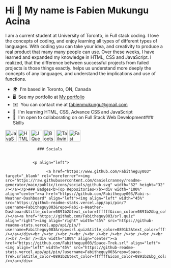 Hi 👋 My name is Fabien Mukungu Acina
=====================================

I am a current student at University of Toronto, in Full stack coding. I love the concepts of coding, and enjoy learning all types of different types of languages. With coding you can take your idea, and creativity to produce a real product that many many people can use. Over these weeks, I have learned and expanded my knowledge in HTML, CSS and JavaScript. I realized, that the difference between successful projects from failed projects is those things exactly. helps us understand more deeply the concepts of any languages, and understand the implications and use of functions.

*   🌍  I'm based in Toronto, ON, Canada
*   🖥️  See my portfolio at [My portfolio](http://https://scorpionfiko.github.io/UTOR-PROJ01-TEAM12-Space-Trek/)
*   ✉️  You can contact me at [fabienmukungu@gmail.com](mailto:fabienmukungu@gmail.com)
*   🧠  I'm learning HTML, CSS, Advance CSS and JavaScript
*   🤝  I'm open to collaborating on on Full Stack Web Development### Skills 
<p align="left">
<a href="https://developer.mozilla.org/en-US/docs/Web/JavaScript" target="_blank" rel="noreferrer"><img src="https://raw.githubusercontent.com/danielcranney/readme-generator/main/public/icons/skills/javascript-colored.svg" width="36" height="36" alt="JavaScript" /></a>
<a href="https://developer.mozilla.org/en-US/docs/Glossary/HTML5" target="_blank" rel="noreferrer"><img src="https://raw.githubusercontent.com/danielcranney/readme-generator/main/public/icons/skills/html5-colored.svg" width="36" height="36" alt="HTML5" /></a>
<a href="https://jquery.com/" target="_blank" rel="noreferrer"><img src="https://raw.githubusercontent.com/danielcranney/readme-generator/main/public/icons/skills/jquery-colored.svg" width="36" height="36" alt="JQuery" /></a>
<a href="https://getbootstrap.com/" target="_blank" rel="noreferrer"><img src="https://raw.githubusercontent.com/danielcranney/readme-generator/main/public/icons/skills/bootstrap-colored.svg" width="36" height="36" alt="Bootstrap" /></a>
<a href="https://tailwindcss.com/" target="_blank" rel="noreferrer"><img src="https://raw.githubusercontent.com/danielcranney/readme-generator/main/public/icons/skills/tailwindcss-colored.svg" width="36" height="36" alt="TailwindCSS" /></a>
<a href="https://fastapi.tiangolo.com/" target="_blank" rel="noreferrer"><img src="https://raw.githubusercontent.com/danielcranney/readme-generator/main/public/icons/skills/fastapi-colored.svg" width="36" height="36" alt="Fast API" /></a>
</p>
                    
                  ### Socials
                  
                  
                <p align="left">
                          
                      <a href="https://www.github.com/Fabitheguy003" target="_blank" rel="noreferrer"><img src="https://raw.githubusercontent.com/danielcranney/readme-generator/main/public/icons/socials/github.svg" width="32" height="32" /></a></p>### Badges<b>Top Repositories</b><div width="100%" align="center"><a href="https://github.com/Fabitheguy003/Fabi-s-Weather-Dashboard" align="left"><img align="left" width="45%" src="https://github-readme-stats.vercel.app/api/pin/?username=Fabitheguy003&repo=Fabi-s-Weather-Dashboard&title_color=0891b2&text_color=ffffff&icon_color=0891b2&bg_color=1c1917&hide_border=true&locale=en" /></a><a href="https://github.com/Fabitheguy003/srl.quiz" align="right"><img align="right" width="45%" src="https://github-readme-stats.vercel.app/api/pin/?username=Fabitheguy003&repo=srl.quiz&title_color=0891b2&text_color=ffffff&icon_color=0891b2&bg_color=1c1917&hide_border=true&locale=en" /></a></div><br /><br /><br /><br /><br /><br /><br /><br /><br /><br /><br /><br /><div width="100%" align="center"><a href="https://github.com/Fabitheguy003/Space-Trek.srl" align="left"><img align="left" width="45%" src="https://github-readme-stats.vercel.app/api/pin/?username=Fabitheguy003&repo=Space-Trek.srl&title_color=0891b2&text_color=ffffff&icon_color=0891b2&bg_color=1c1917&hide_border=true&locale=en" /></a></div>
